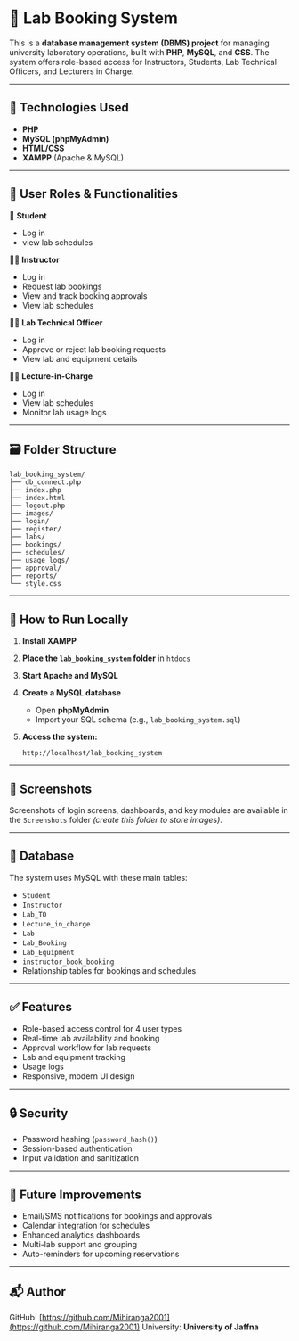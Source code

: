 # 🧪 Lab Booking System

This is a **database management system (DBMS) project** for managing university laboratory operations, built with **PHP**, **MySQL**, and **CSS**. The system offers role-based access for Instructors, Students, Lab Technical Officers, and Lecturers in Charge.

---

## 🔧 Technologies Used

* **PHP**
* **MySQL (phpMyAdmin)**
* **HTML/CSS**
* **XAMPP** (Apache & MySQL)

---

## 👤 User Roles & Functionalities

🧑 **Student**

* Log in
* view lab schedules

🧑‍🏫 **Instructor**

* Log in
* Request lab bookings
* View and track booking approvals
* View lab schedules

🧑‍💼 **Lab Technical Officer**

* Log in
* Approve or reject lab booking requests
* View lab and equipment details

👨‍🎓 **Lecture-in-Charge**

* Log in
* View lab schedules
* Monitor lab usage logs

---

## 🗃️ Folder Structure

```
lab_booking_system/
├── db_connect.php
├── index.php
├── index.html
├── logout.php
├── images/
├── login/
├── register/
├── labs/
├── bookings/
├── schedules/
├── usage_logs/
├── approval/
├── reports/
└── style.css
```

---

## 🚀 How to Run Locally

1. **Install XAMPP**
2. **Place the `lab_booking_system` folder** in `htdocs`
3. **Start Apache and MySQL**
4. **Create a MySQL database**

   * Open **phpMyAdmin**
   * Import your SQL schema (e.g., `lab_booking_system.sql`)
5. **Access the system:**

   ```
   http://localhost/lab_booking_system
   ```

---

## 📸 Screenshots

Screenshots of login screens, dashboards, and key modules are available in the `Screenshots` folder *(create this folder to store images)*.

---

## 📂 Database

The system uses MySQL with these main tables:

* `Student`
* `Instructor`
* `Lab_TO`
* `Lecture_in_charge`
* `Lab`
* `Lab_Booking`
* `Lab_Equipment`
* `instructor_book_booking`
* Relationship tables for bookings and schedules

---

## ✅ Features

* Role-based access control for 4 user types
* Real-time lab availability and booking
* Approval workflow for lab requests
* Lab and equipment tracking
* Usage logs
* Responsive, modern UI design

---

## 🔒 Security

* Password hashing (`password_hash()`)
* Session-based authentication
* Input validation and sanitization

---

## 📌 Future Improvements

* Email/SMS notifications for bookings and approvals
* Calendar integration for schedules
* Enhanced analytics dashboards
* Multi-lab support and grouping
* Auto-reminders for upcoming reservations

---

## 📬 Author

GitHub: [https://github.com/Mihiranga2001](https://github.com/Mihiranga2001)
University: **University of Jaffna**

